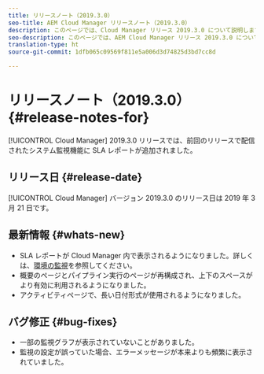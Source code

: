 ```yaml
---
title: リリースノート（2019.3.0）
seo-title: AEM Cloud Manager リリースノート（2019.3.0）
description: このページでは、Cloud Manager リリース 2019.3.0 について説明します。
seo-description: このページでは、AEM Cloud Manager リリース 2019.3.0 について説明します。
translation-type: ht
source-git-commit: 1dfb065c09569f811e5a006d3d74825d3bd7cc8d

---
```



# リリースノート（2019.3.0） {#release-notes-for}

[!UICONTROL Cloud Manager] 2019.3.0 リリースでは、前回のリリースで配信されたシステム監視機能に SLA レポートが追加されました。

## リリース日 {#release-date}

[!UICONTROL Cloud Manager] バージョン 2019.3.0 のリリース日は 2019 年 3 月 21 日です。

## 最新情報 {#whats-new}

* SLA レポートが Cloud Manager 内で表示されるようになりました。詳しくは、[環境の監視](monitor-your-environments.md)を参照してください。
* 概要のページとパイプライン実行のページが再構成され、上下のスペースがより有効に利用されるようになりました。
* アクティビティページで、長い日付形式が使用されるようになりました。

## バグ修正 {#bug-fixes}

* 一部の監視グラフが表示されていないことがありました。
* 監視の設定が誤っていた場合、エラーメッセージが本来よりも頻繁に表示されていました。
